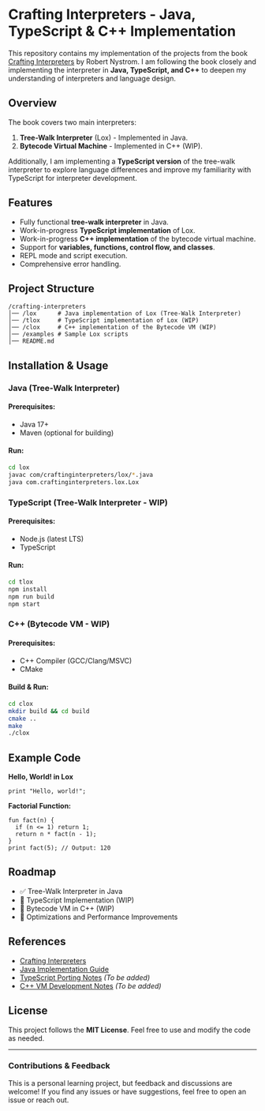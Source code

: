 # Crafting Interpreters - Java, TypeScript & C++ Implementation

This repository contains my implementation of the projects from the book [Crafting Interpreters](https://craftinginterpreters.com/) by Robert Nystrom. I am following the book closely and implementing the interpreter in **Java, TypeScript, and C++** to deepen my understanding of interpreters and language design.

## Overview
The book covers two main interpreters:
1. **Tree-Walk Interpreter** (Lox) - Implemented in Java.
2. **Bytecode Virtual Machine** - Implemented in C++ (WIP).

Additionally, I am implementing a **TypeScript version** of the tree-walk interpreter to explore language differences and improve my familiarity with TypeScript for interpreter development.

## Features
- Fully functional **tree-walk interpreter** in Java.
- Work-in-progress **TypeScript implementation** of Lox.
- Work-in-progress **C++ implementation** of the bytecode virtual machine.
- Support for **variables, functions, control flow, and classes**.
- REPL mode and script execution.
- Comprehensive error handling.

## Project Structure
```
/crafting-interpreters
│── /lox      # Java implementation of Lox (Tree-Walk Interpreter)
│── /tlox     # TypeScript implementation of Lox (WIP)
│── /clox     # C++ implementation of the Bytecode VM (WIP)
│── /examples # Sample Lox scripts
│── README.md
```

## Installation & Usage

### Java (Tree-Walk Interpreter)
#### Prerequisites:
- Java 17+
- Maven (optional for building)

#### Run:
```sh
cd lox
javac com/craftinginterpreters/lox/*.java
java com.craftinginterpreters.lox.Lox
```

### TypeScript (Tree-Walk Interpreter - WIP)
#### Prerequisites:
- Node.js (latest LTS)
- TypeScript

#### Run:
```sh
cd tlox
npm install
npm run build
npm start
```

### C++ (Bytecode VM - WIP)
#### Prerequisites:
- C++ Compiler (GCC/Clang/MSVC)
- CMake

#### Build & Run:
```sh
cd clox
mkdir build && cd build
cmake ..
make
./clox
```

## Example Code
**Hello, World! in Lox**
```lox
print "Hello, world!";
```

**Factorial Function:**
```lox
fun fact(n) {
  if (n <= 1) return 1;
  return n * fact(n - 1);
}
print fact(5); // Output: 120
```

## Roadmap
- ✅ Tree-Walk Interpreter in Java
- 🔄 TypeScript Implementation (WIP)
- 🔄 Bytecode VM in C++ (WIP)
- 🔄 Optimizations and Performance Improvements

## References
- [Crafting Interpreters](https://craftinginterpreters.com/)
- [Java Implementation Guide](https://craftinginterpreters.com/contents.html)
- [TypeScript Porting Notes](#) *(To be added)*
- [C++ VM Development Notes](#) *(To be added)*

## License
This project follows the **MIT License**. Feel free to use and modify the code as needed.

---
### Contributions & Feedback
This is a personal learning project, but feedback and discussions are welcome! If you find any issues or have suggestions, feel free to open an issue or reach out.
